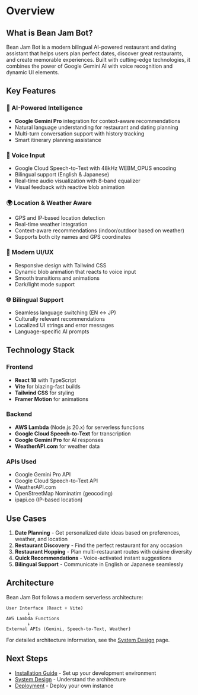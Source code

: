 # Overview

## What is Bean Jam Bot?

Bean Jam Bot is a modern bilingual AI-powered restaurant and dating assistant that helps users plan perfect dates, discover great restaurants, and create memorable experiences. Built with cutting-edge technologies, it combines the power of Google Gemini AI with voice recognition and dynamic UI elements.

## Key Features

### 🤖 AI-Powered Intelligence
- **Google Gemini Pro** integration for context-aware recommendations
- Natural language understanding for restaurant and dating planning
- Multi-turn conversation support with history tracking
- Smart itinerary planning assistance

### 🎤 Voice Input
- Google Cloud Speech-to-Text with 48kHz WEBM_OPUS encoding
- Bilingual support (English & Japanese)
- Real-time audio visualization with 8-band equalizer
- Visual feedback with reactive blob animation

### 🌍 Location & Weather Aware
- GPS and IP-based location detection
- Real-time weather integration
- Context-aware recommendations (indoor/outdoor based on weather)
- Supports both city names and GPS coordinates

### 🎨 Modern UI/UX
- Responsive design with Tailwind CSS
- Dynamic blob animation that reacts to voice input
- Smooth transitions and animations
- Dark/light mode support

### 🌐 Bilingual Support
- Seamless language switching (EN ↔ JP)
- Culturally relevant recommendations
- Localized UI strings and error messages
- Language-specific AI prompts

## Technology Stack

### Frontend
- **React 18** with TypeScript
- **Vite** for blazing-fast builds
- **Tailwind CSS** for styling
- **Framer Motion** for animations

### Backend
- **AWS Lambda** (Node.js 20.x) for serverless functions
- **Google Cloud Speech-to-Text** for transcription
- **Google Gemini Pro** for AI responses
- **WeatherAPI.com** for weather data

### APIs Used
- Google Gemini Pro API
- Google Cloud Speech-to-Text API
- WeatherAPI.com
- OpenStreetMap Nominatim (geocoding)
- ipapi.co (IP-based location)

## Use Cases

1. **Date Planning** - Get personalized date ideas based on preferences, weather, and location
2. **Restaurant Discovery** - Find the perfect restaurant for any occasion
3. **Restaurant Hopping** - Plan multi-restaurant routes with cuisine diversity
4. **Quick Recommendations** - Voice-activated instant suggestions
5. **Bilingual Support** - Communicate in English or Japanese seamlessly

## Architecture

Bean Jam Bot follows a modern serverless architecture:

```
User Interface (React + Vite)
        ↓
AWS Lambda Functions
        ↓
External APIs (Gemini, Speech-to-Text, Weather)
```

For detailed architecture information, see the [System Design](../architecture/system-design.md) page.

## Next Steps

- [Installation Guide](installation.md) - Set up your development environment
- [System Design](../architecture/system-design.md) - Understand the architecture
- [Deployment](../deployment/quick-deploy.md) - Deploy your own instance
